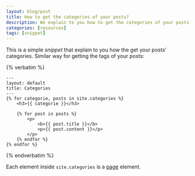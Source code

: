 ```yaml
---
layout: blog/post
title: How to get the categories of your posts?
description: We explain to you how to get the categories of your posts
categories: [resources]
tags: [snippet]
---
```

This is a simple *snippet* that explain to you how the get your posts' categories. Similar
way for getting the tags of your posts:

{% verbatim %}
```
---
layout: default
title: Categories
---
{% for categorie, posts in site.categories %}
    <h3>{{ categorie }}</h3>
    
    {% for post in posts %}
        <p>
            <b>{{ post.title }}</b>
            <p>{{ post.content }}</p>
        </p>
    {% endfor %}
{% endfor %}
```
{% endverbatim %}

Each element inside `site.categories` is a [page](/docs/variables#page-variables) element.